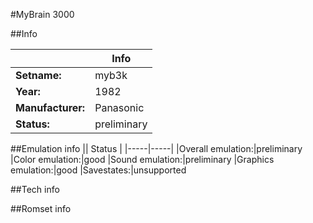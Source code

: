 #MyBrain 3000

##Info

||Info|
|-----|-----|
|**Setname:**|myb3k
|**Year:**|1982
|**Manufacturer:**|Panasonic
|**Status:**|preliminary

##Emulation info
|| Status |
|-----|-----|
|Overall emulation:|preliminary
|Color emulation:|good
|Sound emulation:|preliminary
|Graphics emulation:|good
|Savestates:|unsupported

##Tech info

##Romset info

<!--- START OF EDITED COMMENT DO NOT TOUCH TEXT ABOVE-->
